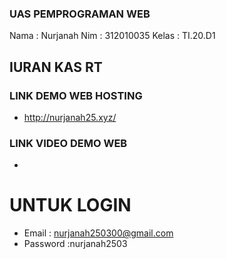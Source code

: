 ### UAS PEMPROGRAMAN WEB

Nama  : Nurjanah
Nim   : 312010035
Kelas : TI.20.D1

## IURAN KAS RT

### LINK DEMO WEB HOSTING
* http://nurjanah25.xyz/

### LINK VIDEO DEMO WEB
*

# UNTUK LOGIN 
* Email : nurjanah250300@gmail.com
* Password :nurjanah2503





